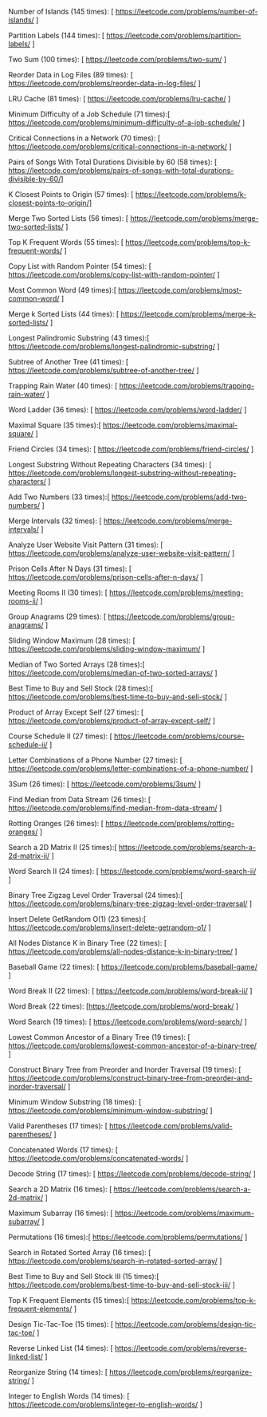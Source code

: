 Number of Islands (145 times):  [ https://leetcode.com/problems/number-of-islands/ ] 

Partition Labels (144 times):   [ https://leetcode.com/problems/partition-labels/  ]

Two Sum (100 times):            [ https://leetcode.com/problems/two-sum/ ]

Reorder Data in Log Files (89 times): [ https://leetcode.com/problems/reorder-data-in-log-files/ ]

LRU Cache (81 times):           [ https://leetcode.com/problems/lru-cache/ ]

Minimum Difficulty of a Job Schedule (71 times):[ https://leetcode.com/problems/minimum-difficulty-of-a-job-schedule/ ]

Critical Connections in a Network (70 times): [ https://leetcode.com/problems/critical-connections-in-a-network/ ]

Pairs of Songs With Total Durations Divisible by 60 (58 times): [ https://leetcode.com/problems/pairs-of-songs-with-total-durations-divisible-by-60/]

K Closest Points to Origin (57 times): [ https://leetcode.com/problems/k-closest-points-to-origin/]

Merge Two Sorted Lists (56 times): [ https://leetcode.com/problems/merge-two-sorted-lists/ ]

Top K Frequent Words (55 times):   [ https://leetcode.com/problems/top-k-frequent-words/ ]

Copy List with Random Pointer (54 times): [ https://leetcode.com/problems/copy-list-with-random-pointer/ ]

Most Common Word (49 times):[ https://leetcode.com/problems/most-common-word/ ]

Merge k Sorted Lists (44 times): [ https://leetcode.com/problems/merge-k-sorted-lists/ ]

Longest Palindromic Substring (43 times):[ https://leetcode.com/problems/longest-palindromic-substring/ ]

Subtree of Another Tree (41 times): [ https://leetcode.com/problems/subtree-of-another-tree/ ]

Trapping Rain Water (40 times): [ https://leetcode.com/problems/trapping-rain-water/ ]

Word Ladder (36 times): [ https://leetcode.com/problems/word-ladder/ ]

Maximal Square (35 times):[ https://leetcode.com/problems/maximal-square/ ]

Friend Circles (34 times): [ https://leetcode.com/problems/friend-circles/ ]

Longest Substring Without Repeating Characters (34 times): [ https://leetcode.com/problems/longest-substring-without-repeating-characters/ ]

Add Two Numbers (33 times):[ https://leetcode.com/problems/add-two-numbers/ ]

Merge Intervals (32 times): [ https://leetcode.com/problems/merge-intervals/ ]

Analyze User Website Visit Pattern (31 times):  [ https://leetcode.com/problems/analyze-user-website-visit-pattern/ ] 

Prison Cells After N Days (31 times): [ https://leetcode.com/problems/prison-cells-after-n-days/ ] 

Meeting Rooms II (30 times): [ https://leetcode.com/problems/meeting-rooms-ii/ ]

Group Anagrams (29 times):  [ https://leetcode.com/problems/group-anagrams/ ]

Sliding Window Maximum (28 times):  [ https://leetcode.com/problems/sliding-window-maximum/ ] 

Median of Two Sorted Arrays (28 times):[ https://leetcode.com/problems/median-of-two-sorted-arrays/ ]

Best Time to Buy and Sell Stock (28 times):[ https://leetcode.com/problems/best-time-to-buy-and-sell-stock/ ]

Product of Array Except Self (27 times): [ https://leetcode.com/problems/product-of-array-except-self/ ]

Course Schedule II (27 times): [ https://leetcode.com/problems/course-schedule-ii/ ]

Letter Combinations of a Phone Number (27 times): [ https://leetcode.com/problems/letter-combinations-of-a-phone-number/ ] 

3Sum (26 times): [ https://leetcode.com/problems/3sum/ ]

Find Median from Data Stream (26 times): [ https://leetcode.com/problems/find-median-from-data-stream/ ] 

Rotting Oranges (26 times): [ https://leetcode.com/problems/rotting-oranges/ ]

Search a 2D Matrix II (25 times):[ https://leetcode.com/problems/search-a-2d-matrix-ii/ ] 

Word Search II (24 times): [ https://leetcode.com/problems/word-search-ii/ ]

Binary Tree Zigzag Level Order Traversal (24 times):[ https://leetcode.com/problems/binary-tree-zigzag-level-order-traversal/ ]

Insert Delete GetRandom O(1) (23 times):[ https://leetcode.com/problems/insert-delete-getrandom-o1/ ]

All Nodes Distance K in Binary Tree (22 times): [ https://leetcode.com/problems/all-nodes-distance-k-in-binary-tree/ ] 

Baseball Game (22 times): [ https://leetcode.com/problems/baseball-game/ ]

Word Break II (22 times): [ https://leetcode.com/problems/word-break-ii/ ]  

Word Break (22 times):    [https://leetcode.com/problems/word-break/     ] 

Word Search (19 times):   [ https://leetcode.com/problems/word-search/   ]

Lowest Common Ancestor of a Binary Tree (19 times): [ https://leetcode.com/problems/lowest-common-ancestor-of-a-binary-tree/ ] 

Construct Binary Tree from Preorder and Inorder Traversal (19 times): [ https://leetcode.com/problems/construct-binary-tree-from-preorder-and-inorder-traversal/ ]

Minimum Window Substring (18 times): [ https://leetcode.com/problems/minimum-window-substring/ ]

Valid Parentheses (17 times): [ https://leetcode.com/problems/valid-parentheses/ ]

Concatenated Words (17 times): [ https://leetcode.com/problems/concatenated-words/ ]

Decode String (17 times): [ https://leetcode.com/problems/decode-string/ ]

Search a 2D Matrix (16 times): [ https://leetcode.com/problems/search-a-2d-matrix/ ]

Maximum Subarray (16 times): [ https://leetcode.com/problems/maximum-subarray/ ]

Permutations (16 times):[ https://leetcode.com/problems/permutations/ ]

Search in Rotated Sorted Array (16 times): [ https://leetcode.com/problems/search-in-rotated-sorted-array/ ]

Best Time to Buy and Sell Stock III (15 times):[ https://leetcode.com/problems/best-time-to-buy-and-sell-stock-iii/ ]

Top K Frequent Elements (15 times):[  https://leetcode.com/problems/top-k-frequent-elements/ ]

Design Tic-Tac-Toe (15 times): [ https://leetcode.com/problems/design-tic-tac-toe/ ]

Reverse Linked List (14 times): [ https://leetcode.com/problems/reverse-linked-list/ ]

Reorganize String (14 times): [ https://leetcode.com/problems/reorganize-string/ ] 

Integer to English Words (14 times): [ https://leetcode.com/problems/integer-to-english-words/ ]






